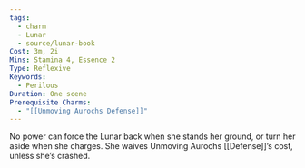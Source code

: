 ```yaml
---
tags:
  - charm
  - Lunar
  - source/lunar-book
Cost: 3m, 2i
Mins: Stamina 4, Essence 2
Type: Reflexive
Keywords:
  - Perilous
Duration: One scene
Prerequisite Charms:
  - "[[Unmoving Aurochs Defense]]"
---
```

No power can force the Lunar back when she stands her ground, or turn her aside when she charges. She waives Unmoving Aurochs [[Defense]]’s cost, unless she’s crashed.